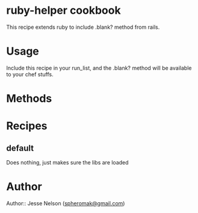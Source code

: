 # ruby-helper cookbook
This recipe extends ruby to include  .blank? method from rails. 

# Usage
Include this recipe in your run_list, and the .blank? method will be available to your chef stuffs.

# Methods


# Recipes
## default
  Does nothing, just makes sure the libs are loaded


# Author
Author:: Jesse Nelson (<spheromak@gmail.com>)
